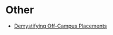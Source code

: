 # Other

- [Demystifying Off-Campus Placements](https://medium.com/@ayushpriya10/demystifying-off-campus-placements-9950d44735ee)
